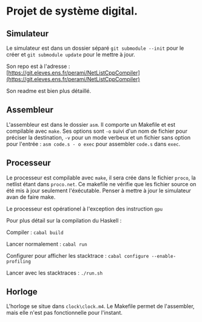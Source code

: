 # Projet de système digital.

## Simulateur

Le simulateur est dans un dossier séparé `git submodule --init` pour le créer et `git submodule update` pour le mettre à jour.

Son repo est à l'adresse : [https://git.eleves.ens.fr/perami/NetListCppCompiler](https://git.eleves.ens.fr/perami/NetListCppCompiler)

Son readme est bien plus détaillé.

## Assembleur

L'assembleur est dans le dossier `asm`. Il comporte un Makefile et est compilable avec `make`.
Ses options sont `-o` suivi d'un nom de fichier pour préciser la destination,
`-v` pour un mode verbeux et un fichier sans option pour l'entrée :
`asm code.s - o exec` pour assembler `code.s` dans `exec`.

## Processeur

Le processeur est compilable avec `make`, il sera crée dans le fichier `proco`, la netlist étant dans `proco.net`.
Ce makefile ne vérifie que les fichier source on été mis à jour seulement l'éxécutable. 
Penser à mettre à jour le simulateur avan de faire make.

Le processeur est opérationel à l'exception des instruction `gpu`

Pour plus détail sur la compilation du Haskell :

Compiler : `cabal build`

Lancer normalement : `cabal run`

Configurer pour afficher les stacktrace : `cabal configure --enable-profiling`

Lancer avec les stacktraces : `./run.sh`

## Horloge

L'horloge se situe dans `clock\clock.m4`. Le Makefile permet de l'assembler, mais elle n'est pas fonctionnelle pour l'instant.



